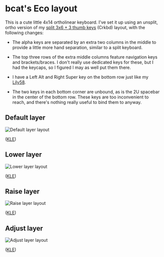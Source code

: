 # bcat's Eco layout

This is a cute little 4x14 ortholinear keyboard. I've set it up using an
unsplit, ortho version of my [split 3x6 + 3 thumb
keys](https://github.com/qmk/qmk_firmware/tree/master/layouts/community/split_3x6_3/bcat)
(Crkbd) layout, with the following changes:

* The alpha keys are separated by an extra two columns in the middle to provide
a little more hand separation, similar to a split keyboard.

* The top three rows of the extra middle columns feature navigation keys and
brackets/braces. I don't really use dedicated keys for these, but I had the
keycaps, so I figured I may as well put them there.

* I have a Left Alt and Right Super key on the bottom row just like my
[Lily58](https://github.com/qmk/qmk_firmware/tree/master/keyboards/lily58/keymaps/bcat).

* The two keys in each bottom corner are unbound, as is the 2U spacebar in the
center of the bottom row. These keys are too inconvenient to reach, and there's
nothing really useful to bind them to anyway.

## Default layer

![Default layer layout](https://i.imgur.com/uRUT2cY.png)

([KLE](http://www.keyboard-layout-editor.com/#/gists/2c11371c7a5f7cd08a0132631d3d3281))

## Lower layer

![Lower layer layout](https://i.imgur.com/8SR0M9x.png)

([KLE](http://www.keyboard-layout-editor.com/#/gists/11256970dc0552886a82382ee02fa415))

## Raise layer

![Raise layer layout](https://i.imgur.com/U7KERR3.png)

([KLE](http://www.keyboard-layout-editor.com/#/gists/308a8be75e0b85902dc18db1b2546862))

## Adjust layer

![Adjust layer layout](https://i.imgur.com/J2rOshm.png)

([KLE](http://www.keyboard-layout-editor.com/#/gists/b18aafa0327d7e83eaf485546c067a21))

